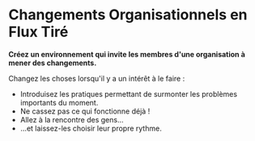 # Changements Organisationnels en Flux Tiré

<summary>
<strong>Créez un environnement qui invite les membres d'une organisation à mener des changements.</strong>
</summary>

Changez les choses lorsqu'il y a un intérêt à le faire :

- Introduisez les pratiques permettant de surmonter les problèmes importants du moment.
- Ne cassez pas ce qui fonctionne déjà !
- Allez à la rencontre des gens…
- …et laissez-les choisir leur propre rythme.